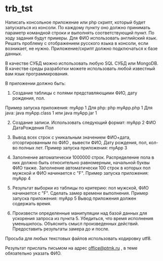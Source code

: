 # trb_tst

Написать консольное приложение или php скрипт, который будет запускаться из консоли.
По каждому пункту оно должно принимать параметр командной строки и выполнять соответствующий пункт.
По ходу задания будут примеры. Для ФИО использовать английский язык. Решать проблему с отображением русского языка в консоли, если возникает, не нужно.
Приложение/скрипт должно подключаться к базе данных.

В качестве СУБД можно использовать любую SQL СУБД или MongoDB.
В качестве среды разработки можете использовать любой известный вам язык программирования.

В приложении должно быть:
1. Создание таблицы с полями представляющими ФИО, дату рождения, пол.

Пример запуска приложения:
myApp 1
Для php:
php myApp.php 1
Для java:
java myApp.class 1
или
java myApp.jar 1

2. Создание записи. Использовать следующий формат:
myApp 2 ФИО ДатаРождения Пол

3. Вывод всех строк с уникальным значением ФИО+дата, отсортированным по ФИО , вывести ФИО, Дату рождения, пол, кол-во полных лет.
Пример запуска приложения:
myApp 3

4. Заполнение автоматически 1000000 строк. Распределение пола в них должно быть относительно равномерным, начальной буквы ФИО также. Заполнение автоматически 100 строк в которых пол мужской и ФИО начинается с "F".
Пример запуска приложения:
myApp 4

5. Результат выборки из таблицы по критерию: пол мужской, ФИО начинается с "F". Сделать замер времени выполнения.
Пример запуска приложения:
myApp 5
Вывод приложения должен содержать время.

6. Произвести определенные манипуляции над базой данных для ускорения запроса из пункта 5. Убедиться, что время исполнения уменьшилось. Объяснить смысл произведенных действий. Предоставить результаты замера до и после.

Просьба для любых текстовых файлов использовать кодировку utf8.

Результат прислать письмом на адрес office@ptmk.ru , в теме обязательно указать ФИО.